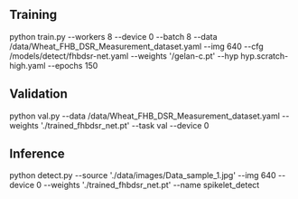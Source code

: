 ## Training

python train.py --workers 8 --device 0 --batch 8 --data /data/Wheat_FHB_DSR_Measurement_dataset.yaml --img 640 --cfg /models/detect/fhbdsr-net.yaml --weights '/gelan-c.pt' --hyp hyp.scratch-high.yaml --epochs 150

## Validation

python val.py --data /data/Wheat_FHB_DSR_Measurement_dataset.yaml --weights './trained_fhbdsr_net.pt' --task val --device 0 


## Inference

python detect.py --source './data/images/Data_sample_1.jpg' --img 640 --device 0 --weights './trained_fhbdsr_net.pt' --name spikelet_detect